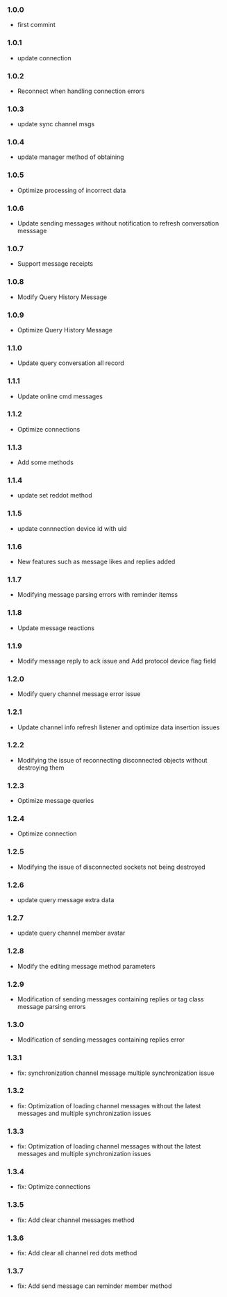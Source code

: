 ### 1.0.0
 * first commint
### 1.0.1
 * update connection
### 1.0.2
 * Reconnect when handling connection errors
### 1.0.3
 * update sync channel msgs
### 1.0.4
 * update manager method of obtaining
### 1.0.5
 * Optimize processing of incorrect data
### 1.0.6
 * Update sending messages without notification to refresh conversation messsage
### 1.0.7
 * Support message receipts
 ### 1.0.8
 * Modify Query History Message
 ### 1.0.9
 * Optimize Query History Message
 ### 1.1.0
 * Update query conversation all record
 ### 1.1.1
 * Update online cmd messages
 ### 1.1.2
 * Optimize connections
 ### 1.1.3
 * Add some methods
 ### 1.1.4
 * update set reddot method
 ### 1.1.5
 * update connnection device id with uid
 ### 1.1.6
 * New features such as message likes and replies added
 ### 1.1.7
 * Modifying message parsing errors with reminder itemss
 ### 1.1.8
 * Update message reactions
 ### 1.1.9
 * Modify message reply to ack issue and Add protocol device flag field 
 ### 1.2.0
 * Modify query channel message error issue 
 ### 1.2.1
 * Update channel info refresh listener and optimize data insertion issues
 ### 1.2.2
 * Modifying the issue of reconnecting disconnected objects without destroying them
 ### 1.2.3
 * Optimize message queries
### 1.2.4
 * Optimize connection
 ### 1.2.5
 * Modifying the issue of disconnected sockets not being destroyed
 ### 1.2.6
 * update query message extra data
 ### 1.2.7
 * update query channel member avatar 
 ### 1.2.8
 * Modify the editing message method parameters
 ### 1.2.9
 * Modification of sending messages containing replies or tag class message parsing errors
 ### 1.3.0
 * Modification of sending messages containing replies error
 ### 1.3.1
 * fix: synchronization channel message multiple synchronization issue
 ### 1.3.2
 * fix: Optimization of loading channel messages without the latest messages and multiple synchronization issues
 ### 1.3.3
 * fix: Optimization of loading channel messages without the latest messages and multiple synchronization issues
 ### 1.3.4
 * fix: Optimize connections
 ### 1.3.5
 * fix: Add clear channel messages method
 ### 1.3.6
 * fix: Add clear all channel red dots method
 ### 1.3.7
 * fix: Add send message can reminder member method